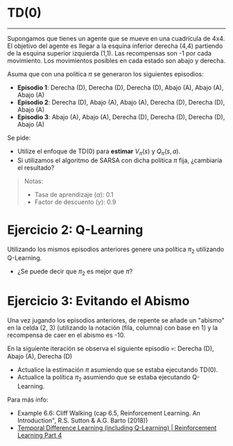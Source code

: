 # TD(0)
****
Supongamos que tienes un agente que se mueve en una cuadrícula de 4x4. El objetivo del agente es llegar a la esquina inferior derecha (4,4) partiendo de la esquina superior izquierda (1,1). Las recompensas son -1 por cada movimiento. Los movimientos posibles en cada estado son abajo y derecha. 

Asuma que con una política $\pi$ se generaron los siguientes episodios:
- **Episodio 1**: Derecha (D), Derecha (D), Derecha (D), Abajo (A), Abajo (A), Abajo (A)
- **Episodio 2**: Derecha (D), Abajo (A), Abajo (A), Derecha (D), Derecha (D), Abajo (A)
- **Episodio 3**: Abajo (A), Abajo (A), Derecha (D), Derecha (D), Derecha (D), Abajo (A)

Se pide:
- Utilize el enfoque de TD(0) para **estimar** $V_{\pi}(s)$ y $Q_{\pi}(s,a)$.
- Si utilizamos el algoritmo de SARSA con dicha política $\pi$ fija, ¿cambiaría el resultado?

> Notas:
> 	- Tasa de aprendizaje ($\alpha$): 0.1
> 	- Factor de descuento ($\gamma$): 0.9

# Ejercicio 2: Q-Learning

Utilizando los mismos episodios anteriores genere una política $\pi_{2}$ utilizando Q-Learning.

- ¿Se puede decir que $\pi_2$ es mejor que $\pi$?

# Ejercicio 3: Evitando el Abismo

Una vez jugando los episodios anteriores, de repente se añade un "abismo" en la celda (2, 3) (utilizando la notación (fila, columna) con base en 1) y la recompensa de caer en el abismo es -10.

En la siguiente iteración se observa el siguiente episodio 💀: Derecha (D), Abajo (A), Derecha (D) 

- Actualice la estimación $\pi$ asumiendo que se estaba ejecutando TD(0).
- Actualice la política $\pi_2$ asumiendo que se estaba ejecutando Q-Learning. 

Para más info:
- Example 6.6: Cliff Walking (cap 6.5, Reinforcement Learning. An Introduction", R.S. Sutton & A.G. Barto (2018))
- [Temporal Difference Learning (including Q-Learning) | Reinforcement Learning Part 4](https://www.youtube.com/watch?v=AJiG3ykOxmY&pp=ygUkY2xpZmYgd2Fsa2luZyByZWluZm9yY2VtZW50IGxlYXJuaW5n)